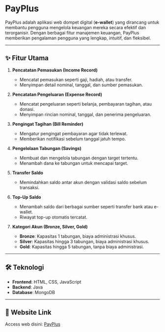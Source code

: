 # PayPlus

PayPlus adalah aplikasi web dompet digital (**e-wallet**) yang dirancang untuk membantu pengguna mengelola keuangan mereka secara efektif dan terorganisir. Dengan berbagai fitur manajemen keuangan, PayPlus memberikan pengalaman pengguna yang lengkap, intuitif, dan fleksibel.

---

## ✨ Fitur Utama

1. **Pencatatan Pemasukan (Income Record)**

   - Mencatat pemasukan seperti gaji, hadiah, atau transfer.
   - Menyimpan detail nominal, tanggal, dan sumber pemasukan.

2. **Pencatatan Pengeluaran (Expense Record)**

   - Mencatat pengeluaran seperti belanja, pembayaran tagihan, atau donasi.
   - Menyimpan rincian nominal, tanggal, dan penerima pengeluaran.

3. **Pengingat Tagihan (Bill Reminder)**

   - Mengatur pengingat pembayaran agar tidak terlewat.
   - Memberikan notifikasi sebelum tanggal jatuh tempo.

4. **Pengelolaan Tabungan (Savings)**

   - Membuat dan mengelola tabungan dengan target tertentu.
   - Menambah dana ke tabungan untuk mencapai target.

5. **Transfer Saldo**

   - Memindahkan saldo antar akun dengan validasi saldo sebelum transaksi.

6. **Top-Up Saldo**

   - Menambah saldo dari berbagai sumber seperti transfer bank atau e-wallet.
   - Riwayat top-up otomatis tercatat.

7. **Kategori Akun (Bronze, Silver, Gold)**
   - **Bronze**: Kapasitas 1 tabungan, biaya administrasi khusus.
   - **Silver**: Kapasitas hingga 3 tabungan, biaya administrasi khusus.
   - **Gold**: Kapasitas hingga 5 tabungan, tanpa biaya administrasi.

---

## 🛠️ Teknologi

- **Frontend**: HTML, CSS, JavaScript
- **Backend**: Java
- **Database**: MongoDB

---

## 🔗 Website Link

Access web disini: [PayPlus](https://faustaakbar.github.io/PayPlus/)
